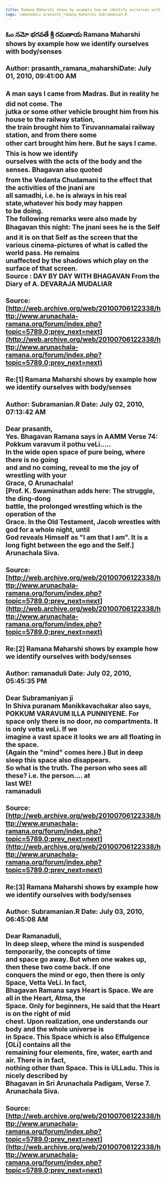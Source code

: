 ```yaml
--- 
title: Ramana Maharshi shows by example how we identify ourselves with body-senses   
tags: ramanaduli prasanth_ramana_maharshi Subramanian.R  
---  
```

## ఓం నమో భగవతే శ్రీ రమణాయ Ramana Maharshi shows by example how we identify ourselves with body/senses  
Author: prasanth_ramana_maharshiDate: July 01, 2010, 09:41:00 AM  
---  
**A man says I came from Madras. But in reality he did not come. The  
jutka or some other vehicle brought him from his house to the railway station,  
the train brought him to Tiruvannamalai railway station, and from there some  
other cart brought him here. But he says I came. This is how we identify  
ourselves with the acts of the body and the senses.** Bhagavan also quoted  
from the Vedanta Chudamani to the effect that the activities of the jnani are  
all samadhi, i.e. he is always in his real state,whatever his body may happen  
to be doing.   
The following remarks were also made by Bhagavan this night: The jnani sees he is the Self and it is on that Self as the screen that the  
various cinema-pictures of what is called the world pass. He remains  
unaffected by the shadows which play on the surface of that screen.   
 **Source** : DAY BY DAY WITH BHAGAVAN From the Diary of A. DEVARAJA MUDALIAR
 ---  
Source:[http://web.archive.org/web/20100706122338/http://www.arunachala-ramana.org/forum/index.php?topic=5789.0;prev_next=next](http://web.archive.org/web/20100706122338/http://www.arunachala-ramana.org/forum/index.php?topic=5789.0;prev_next=next)   
---  

## Re:[1] Ramana Maharshi shows by example how we identify ourselves with body/senses  
Author: Subramanian.R       Date: July 02, 2010, 07:13:42 AM  
---  
Dear prasanth,   
Yes. Bhagavan Ramana says in AAMM Verse 74: Pokkum varavum il pothu veLi.....   
In the wide open space of pure being, where there is no going   
and and no coming, reveal to me the joy of wrestling with your   
Grace, O Arunachala!   
[Prof. K. Swaminathan adds here: The struggle, the ding-dong   
battle, the prolonged wrestling which is the operation of the   
Grace. In the Old Testament, Jacob wrestles with god for a whole night, until  
God reveals Himself as "I am that I am". It is a   
long fight between the ego and the Self.]   
Arunachala Siva.
 ---  
Source:[http://web.archive.org/web/20100706122338/http://www.arunachala-ramana.org/forum/index.php?topic=5789.0;prev_next=next](http://web.archive.org/web/20100706122338/http://www.arunachala-ramana.org/forum/index.php?topic=5789.0;prev_next=next)   
---  

## Re:[2] Ramana Maharshi shows by example how we identify ourselves with body/senses  
Author: ramanaduli          Date: July 02, 2010, 05:45:35 PM  
---  
Dear Subramaniyan ji   
In Shiva puranam Manikkavachakar also says, POKKUM VARAVUM ILLA PUNNIYENE. For  
space only there is no door, no compartments. It is only vetta veLi. If we  
imagine a vast space it looks we are all floating in the space.   
(Again the "mind" comes here.) But in deep sleep this space also disappears.  
So what is the truth. The person who sees all these? i.e. the person.... at  
last WE!   
ramanaduli
 ---  
Source:[http://web.archive.org/web/20100706122338/http://www.arunachala-ramana.org/forum/index.php?topic=5789.0;prev_next=next](http://web.archive.org/web/20100706122338/http://www.arunachala-ramana.org/forum/index.php?topic=5789.0;prev_next=next)   
---  

## Re:[3] Ramana Maharshi shows by example how we identify ourselves with body/senses  
Author: Subramanian.R       Date: July 03, 2010, 06:45:08 AM  
---  
Dear Ramanaduli,   
In deep sleep, where the mind is suspended temporarily, the concepts of time  
and space go away. But when one wakes up, then these two come back. If one  
conquers the mind or ego, then there is only Space, Vetta VeLi. In fact,  
Bhagavan Ramana says Heart is Space. We are all in the Heart, Atma, the  
Space. Only for beginners, He said that the Heart is on the right of mid  
chest. Upon realization, one understands our body and the whole universe is  
in Space. This Space which is also Effulgence [OLi] contains all the  
remaining four elements, fire, water, earth and air. There is in fact,  
nothing other than Space. This is ULLadu. This is nicely described by  
Bhagavan in Sri Arunachala Padigam, Verse 7.   
Arunachala Siva.
 ---  
Source:[http://web.archive.org/web/20100706122338/http://www.arunachala-ramana.org/forum/index.php?topic=5789.0;prev_next=next](http://web.archive.org/web/20100706122338/http://www.arunachala-ramana.org/forum/index.php?topic=5789.0;prev_next=next)   
---  


